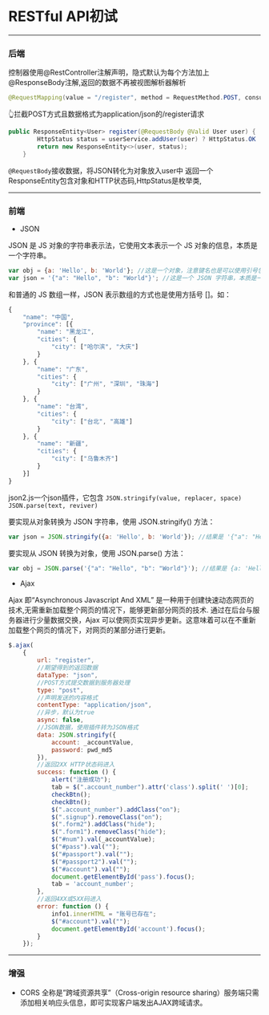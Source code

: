 RESTful API初试
==========
---
### 后端
控制器使用@RestController注解声明，隐式默认为每个方法加上@ResponseBody注解,返回的数据不再被视图解析器解析
```Java
@RequestMapping(value = "/register", method = RequestMethod.POST, consumes = "application/json")
```
👆拦截POST方式且数据格式为application/json的/register请求
```Java
public ResponseEntity<User> register(@RequestBody @Valid User user) {
        HttpStatus status = userService.addUser(user) ? HttpStatus.OK : HttpStatus.BAD_REQUEST;
        return new ResponseEntity<>(user, status);
    }
```
`@RequestBody`接收数据，将JSON转化为对象放入user中
返回一个ResponseEntity包含对象和HTTP状态码,HttpStatus是枚举类,

---
### 前端
* JSON

JSON 是 JS 对象的字符串表示法，它使用文本表示一个 JS 对象的信息，本质是一个字符串。
```javascript
var obj = {a: 'Hello', b: 'World'}; //这是一个对象，注意键名也是可以使用引号包裹的
var json = '{"a": "Hello", "b": "World"}'; //这是一个 JSON 字符串，本质是一个字符串
```
和普通的 JS 数组一样，JSON 表示数组的方式也是使用方括号 []。如：
```javascript
{
    "name": "中国",
    "province": [{
        "name": "黑龙江",
        "cities": {
            "city": ["哈尔滨", "大庆"]
        }
    }, {
        "name": "广东",
        "cities": {
            "city": ["广州", "深圳", "珠海"]
        }
    }, {
        "name": "台湾",
        "cities": {
            "city": ["台北", "高雄"]
        }
    }, {
        "name": "新疆",
        "cities": {
            "city": ["乌鲁木齐"]
        }
    }]
}
```

json2.js一个json插件，它包含
`JSON.stringify(value, replacer, space)`
`JSON.parse(text, reviver)`

要实现从对象转换为 JSON 字符串，使用 JSON.stringify() 方法：
```javascript
var json = JSON.stringify({a: 'Hello', b: 'World'}); //结果是 '{"a": "Hello", "b": "World"}'
```
要实现从 JSON 转换为对象，使用 JSON.parse() 方法：
```javascript
var obj = JSON.parse('{"a": "Hello", "b": "World"}'); //结果是 {a: 'Hello', b: 'World'}
```
* Ajax

Ajax 即“Asynchronous Javascript And XML”
是一种用于创建快速动态网页的技术,无需重新加载整个网页的情况下，能够更新部分网页的技术. 
通过在后台与服务器进行少量数据交换，Ajax 可以使网页实现异步更新。这意味着可以在不重新加载整个网页的情况下，对网页的某部分进行更新。
```javascript
$.ajax(
    {
        url: "register",
        //期望得到的返回数据
        dataType: "json",
        //POST方式提交数据到服务器处理
        type: "post",
        //声明发送的内容格式
        contentType: "application/json",
        //异步，默认为true
        async: false,
        //JSON数据，使用插件转为JSON格式
        data: JSON.stringify({
            account: _accountValue,
            password: pwd_md5
        }),
        //返回2XX HTTP状态码进入
        success: function () {
            alert("注册成功");
            tab = $(".account_number").attr('class').split(' ')[0];
            checkBtn();
            checkBtn();
            $(".account_number").addClass("on");
            $(".signup").removeClass("on");
            $(".form2").addClass("hide");
            $(".form1").removeClass("hide");
            $("#num").val(_accountValue);
            $("#pass").val("");
            $("#passport").val("");
            $("#passport2").val("");
            $("#account").val("");
            document.getElementById('pass').focus();
            tab = 'account_number';
        },
        //返回4XX或5XX码进入
        error: function () {
            info1.innerHTML = "账号已存在";
            $("#account").val("");
            document.getElementById('account').focus();
        }
    });

```
---
### 增强
* CORS
全称是”跨域资源共享”（Cross-origin resource sharing）服务端只需添加相关响应头信息，即可实现客户端发出AJAX跨域请求。
